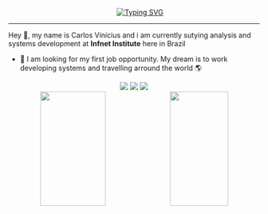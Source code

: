 <!--título-->
<div id="user-content-toc">
  <ul align="center">
    <a href="https://git.io/typing-svg"><img src="https://readme-typing-svg.demolab.com?font=Fira+Code&weight=600&size=30&duration=3000&pause=1000&color=0CF574&center=true&random=false&width=435&lines=Hello+World!+%F0%9F%91%8B" alt="Typing SVG" /></a>
</div>
<hr>
<p>
  Hey 👋, my name is Carlos Vinícius and i am currently sutying analysis and systems development at <b>Infnet Institute</b> here in Brazil
  
  - 🔭 I am looking for my first job opportunity. My dream is to work developing systems and travelling arround the world 🌎
</p>

<div align="center"> 
  <a href="https://www.instagram.com/c.vinicius_7/" target="_blank"><img src="https://img.shields.io/badge/-Instagram-%23E4405F?style=for-the-badge&logo=instagram&logoColor=white" target="_blank"></a>
  <a href = "mailto: carlos.vpereira@al.infnet.edu.br"><img src="https://img.shields.io/badge/-Gmail-%23333?style=for-the-badge&logo=gmail&logoColor=white" target="_blank"></a>
  <a href="https://www.linkedin.com/in/carlos-vin%C3%ADcius-pereira" target="_blank"><img src="https://img.shields.io/badge/-LinkedIn-%230077B5?style=for-the-badge&logo=linkedin&logoColor=white" target="_blank"></a> 
</div>

  <div align="center">  
  <img width="51%" height="230px" src="https://github-readme-stats.vercel.app/api?username=Cvinicius-7&theme=blue-green&hide_border=true&bg_color=0d1117&show_icons=true&count_private=true" /> 
  <img width="48%" height="230px" src="https://github-readme-stats.vercel.app/api/top-langs/?username=Cvinicius-7&theme=blue-green&hide_border=true&bg_color=0d1117" />
</div>



